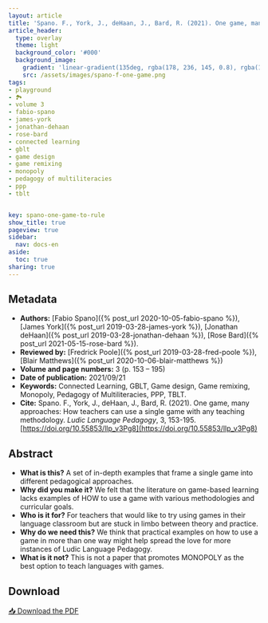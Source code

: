 ```yaml
---
layout: article
title: 'Spano. F., York, J., deHaan, J., Bard, R. (2021). One game, many approaches: How teachers can use a single game with any teaching methodology'
article_header:
  type: overlay
  theme: light
  background_color: '#000'
  background_image:
    gradient: 'linear-gradient(135deg, rgba(178, 236, 145, 0.8), rgba(147, 81, 182, 0.8))'
    src: /assets/images/spano-f-one-game.png
tags:
- playground
- 🏞
- volume 3
- fabio-spano
- james-york
- jonathan-dehaan
- rose-bard
- connected learning
- gblt
- game design
- game remixing
- monopoly
- pedagogy of multiliteracies
- ppp
- tblt


key: spano-one-game-to-rule
show_title: true
pageview: true
sidebar:
  nav: docs-en
aside:
  toc: true
sharing: true
---
```


<meta name="citation_title" content="One game, many approaches: How teachers can use a single game with any teaching methodology">
<meta name="citation_author" content="Spano, Fabio">
<meta name="citation_author" content="York, James">
<meta name="citation_author" content="deHaan, Jonathan">
<meta name="citation_author" content="Bard, Rose">
<meta name="citation_publication_date" content="2021/09/21">
<meta name="citation_journal_title" content="Ludic Language Pedagogy">
<meta name="citation_volume" content="3">
<meta name="citation_firstpage" content="153">
<meta name="citation_lastpage" content="195">
<meta name="citation_pdf_url" content="http://www.llpjournal.org/assets/publication-pdfs/spano-one-game-to-rule-them-all.pdf">

<!--more-->

## Metadata

- **Authors:** [Fabio Spano]({% post_url 2020-10-05-fabio-spano %}), [James York]({% post_url 2019-03-28-james-york %}), [Jonathan deHaan]({% post_url 2019-03-28-jonathan-dehaan %}), [Rose Bard]({% post_url 2021-05-15-rose-bard %}).
- **Reviewed by:** [Fredrick Poole]({% post_url 2019-03-28-fred-poole %}), [Blair Matthews]({% post_url 2020-10-06-blair-matthews %})
- **Volume and page numbers:** 3 (p. 153 – 195)
- **Date of publication:** 2021/09/21
- **Keywords:** Connected Learning, GBLT, Game design, Game remixing, Monopoly, Pedagogy of Multiliteracies, PPP, TBLT.
- **Cite:** Spano. F., York, J., deHaan, J., Bard, R. (2021). One game, many approaches: How teachers can use a single game with any teaching methodology. *Ludic Language Pedagogy*, 3, 153-195. [https://doi.org/10.55853/llp_v3Pg8](https://doi.org/10.55853/llp_v3Pg8)

## Abstract

- **What is this?** A set of in-depth examples that frame a single game into different pedagogical approaches.
- **Why did you make it?** We felt that the literature on game-based learning lacks examples of HOW to use a game with various methodologies and curricular goals.
- **Who is it for?** For teachers that would like to try using games in their language classroom but are stuck in limbo between theory and practice. 
- **Why do we need this?** We think that practical examples on how to use a game in more than one way might help spread the love for more instances of Ludic Language Pedagogy.
- **What is it not?** This is not a paper that promotes MONOPOLY as the best option to teach languages with games.


## Download

<a class="button button--action button--rounded button--lg" href="/assets/publication-pdfs/spano-one-game-to-rule-them-all.pdf"><i class="fas fa-file-download"></i> 📥 Download the PDF </a>